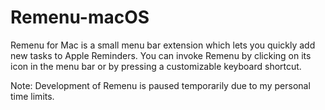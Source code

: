 # Remenu-macOS

Remenu for Mac is a small menu bar extension which lets you quickly add new tasks to Apple Reminders. You can invoke Remenu by clicking on its icon in the menu bar or by pressing a customizable keyboard shortcut.

Note: Development of Remenu is paused temporarily due to my personal time limits.
